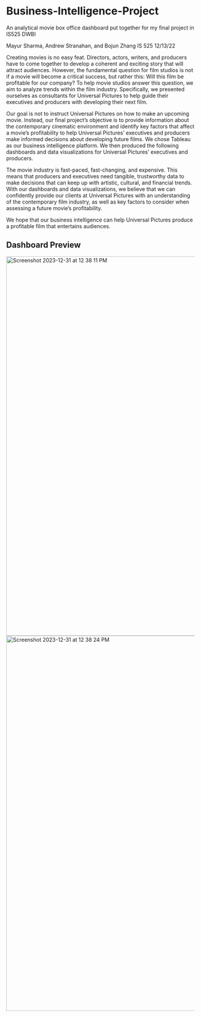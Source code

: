 # Business-Intelligence-Project
An analytical movie box office dashboard put together for my final project in IS525 DWBI

Mayur Sharma, Andrew Stranahan, and Bojun Zhang
IS 525
12/13/22

Creating movies is no easy feat. Directors, actors, writers, and producers have to come together to develop a coherent and exciting story that will attract audiences. 
However, the fundamental question for film studios is not if a movie will become a critical success, but rather this: Will this film be profitable for our company? To help movie studios answer this question, we aim to analyze trends within the film industry. 
Specifically, we presented ourselves as consultants for Universal Pictures to help guide their executives and producers with developing their next film. 

Our goal is not to instruct Universal Pictures on how to make an upcoming movie. Instead, our final project’s objective is to provide information about the contemporary cinematic environment and identify key factors that affect a movie’s profitability to help Universal Pictures’ executives and producers make informed decisions about developing future films. We chose Tableau as our business intelligence platform. We then produced the following dashboards and data visualizations for Universal Pictures’ executives and producers. 

The movie industry is fast-paced, fast-changing, and expensive. This means that producers and executives need tangible, trustworthy data to make decisions that can keep up with artistic, cultural, and financial trends. With our dashboards and data visualizations, we believe that we can confidently provide our clients at Universal Pictures with an understanding of the contemporary film industry, as well as key factors to consider when assessing a future movie’s profitability. 

We hope that our business intelligence can help Universal Pictures produce a profitable film that entertains audiences. 

## Dashboard Preview

<img width="1011" alt="Screenshot 2023-12-31 at 12 38 11 PM" src="https://github.com/Mayur-Sharma12/Business-Intelligence-Project/assets/93172390/11c9ee50-63df-4efe-b26c-3d4969ee9d92">

<img width="1000" alt="Screenshot 2023-12-31 at 12 38 24 PM" src="https://github.com/Mayur-Sharma12/Business-Intelligence-Project/assets/93172390/b7491977-62ab-44cd-9a3f-77fdac062136">
